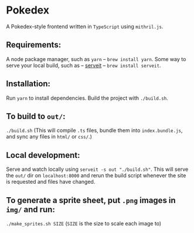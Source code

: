# Pokedex
A Pokedex-style frontend written in `TypeScript` using `mithril.js`.

## Requirements:
A node package manager, such as `yarn` – `brew install yarn`.
Some way to serve your local build, such as – [serveit](https://github.com/garybernhardt/serveit) – `brew install serveit`.

## Installation:
Run `yarn` to install dependencies.
Build the project with `./build.sh`.

## To build to `out/`:
`./build.sh`
(This will compile `.ts` files, bundle them into `index.bundle.js`, and sync
any files in `html/` or `css/`.)

## Local development:
Serve and watch locally using `serveit -s out "./build.sh"`. This will serve
the `out/` dir on `localhost:8000` and rerun the build script whenever the site
is requested and files have changed.

## To generate a sprite sheet, put `.png` images in `img/` and run:
`./make_sprites.sh SIZE` (`SIZE` is the size to scale each image to)
